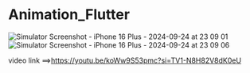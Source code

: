 # Animation_Flutter

![Simulator Screenshot - iPhone 16 Plus - 2024-09-24 at 23 09 01](https://github.com/user-attachments/assets/f03597d8-09c1-467e-85a3-20b6061b684b)
![Simulator Screenshot - iPhone 16 Plus - 2024-09-24 at 23 09 06](https://github.com/user-attachments/assets/b4fe611d-ff2c-43c9-8faa-720d7764d025)


video link ==>https://youtu.be/koWw9S53pmc?si=TV1-N8H82V8dK0eU
